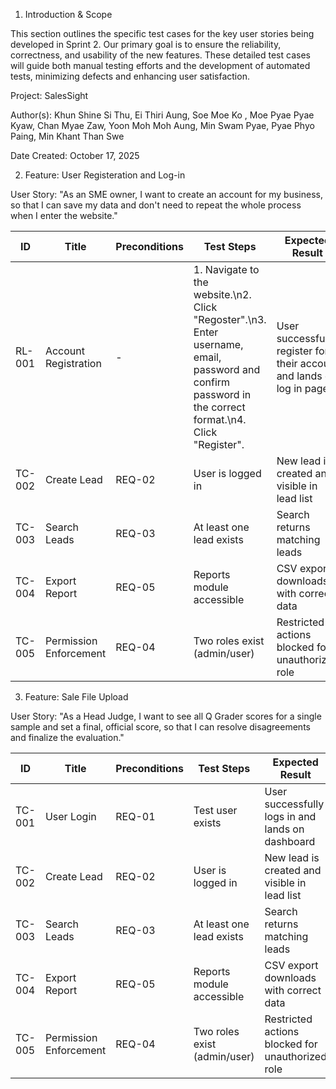 1. Introduction & Scope

This section outlines the specific test cases for the key user stories being developed in Sprint 2. Our primary goal is to ensure the reliability, correctness, and usability of the new features. These detailed test cases will guide both manual testing efforts and the development of automated tests, minimizing defects and enhancing user satisfaction.

Project: SalesSight

Author(s): Khun Shine Si Thu, Ei Thiri Aung, Soe Moe Ko , Moe Pyae Pyae Kyaw, Chan Myae Zaw, Yoon Moh Moh Aung, Min Swam Pyae, Pyae Phyo Paing, Min Khant Than Swe

Date Created: October 17, 2025

2. Feature: User Registeration and Log-in

User Story: "As an SME owner, I want to create an account for my business, so that I can save my data and don't need to repeat the whole process when I enter the website."


| ID      | Title                | Preconditions | Test Steps                     | Expected Result                                  |
|---------|----------------------|------------------------|------------------------------------|--------------------------------------------------|
| RL-001  | Account Registration           | -                 | 1. Navigate to the website.\n2. Click "Regoster".\n3. Enter username, email, password and confirm password in the correct format.\n4. Click "Register".                  | User successfully register for their account and lands on log in page. |
| TC-002  | Create Lead          | REQ-02                 | User is logged in                  | New lead is created and visible in lead list     |
| TC-003  | Search Leads         | REQ-03                 | At least one lead exists           | Search returns matching leads                    |
| TC-004  | Export Report        | REQ-05                 | Reports module accessible          | CSV export downloads with correct data           |
| TC-005  | Permission Enforcement| REQ-04                | Two roles exist (admin/user)       | Restricted actions blocked for unauthorized role |


3. Feature: Sale File Upload

User Story: "As a Head Judge, I want to see all Q Grader scores for a single sample and set a final, official score, so that I can resolve disagreements and finalize the evaluation."


| ID      | Title                | Preconditions | Test Steps                     | Expected Result                                  |
|---------|----------------------|------------------------|------------------------------------|--------------------------------------------------|
| TC-001  | User Login           | REQ-01                 | Test user exists                   | User successfully logs in and lands on dashboard |
| TC-002  | Create Lead          | REQ-02                 | User is logged in                  | New lead is created and visible in lead list     |
| TC-003  | Search Leads         | REQ-03                 | At least one lead exists           | Search returns matching leads                    |
| TC-004  | Export Report        | REQ-05                 | Reports module accessible          | CSV export downloads with correct data           |
| TC-005  | Permission Enforcement| REQ-04                | Two roles exist (admin/user)       | Restricted actions blocked for unauthorized role |
